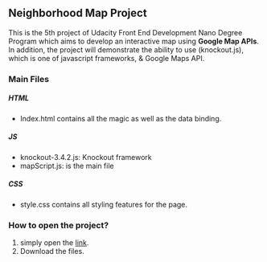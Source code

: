 
## Neighborhood Map Project

This is the 5th project of Udacity Front End Development Nano Degree Program which aims to develop an interactive map using  **Google Map APIs**. In addition, the project will demonstrate the ability to use (knockout.js), which is one of javascript frameworks,  & Google Maps API.


### Main Files

##### HTML
* Index.html contains all the magic as well as the data binding.

##### JS
* knockout-3.4.2.js: Knockout framework
* mapScript.js: is the main file

##### CSS
* style.css contains all styling features for the page.


### How to open the project?

1. simply open the [link](https://htmlpreview.github.io/?https://github.com/rakan210/Udacity/blob/master/Udacity/Project%234%20ArcadeGame/index.html).
2. Download the files.
